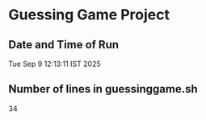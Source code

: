 # Guessing Game Project

## Date and Time of Run
Tue Sep  9 12:13:11 IST 2025

## Number of lines in guessinggame.sh
34
